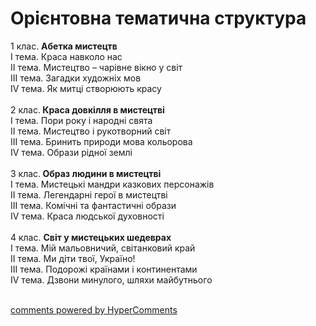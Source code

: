<div id="hypercomments_widget" class="js-hypercomments-widget invisible"></div>

Орієнтовна тематична структура
=============================================

1 клас. <b>Абетка мистецтв</b><br>
	I тема. Краса навколо нас<br>
	II тема. Мистецтво – чарівне вікно у світ<br>
	III тема. Загадки художніх мов<br>
	IV тема. Як митці створюють красу<br>
<br>
2 клас.<b> Краса довкілля в мистецтві</b><br>
	I тема. Пори року і народні свята<br>
	II тема. Мистецтво і рукотворний світ<br>
	III тема. Бринить природи мова кольорова<br>
	IV тема. Образи рідної землі<br>
<br>
3 клас.<b> Образ людини в мистецтві</b><br>
	I тема. Мистецькі мандри казкових персонажів<br>
	II тема. Легендарні герої в мистецтві<br>
	III тема. Комічні та фантастичні образи<br>
	IV тема. Краса людської духовності<br>
<br>
4 клас. <b>Світ у мистецьких шедеврах</b><br>
	I тема. Мій мальовничий, світанковий край<br>
	II тема. Ми діти твої, Україно!<br>
	III тема. Подорожі країнами і континентами<br>
	IV тема. Дзвони минулого, шляхи майбутнього<br>
<br>

<div class="js-hypercomments-container">
<a href="http://hypercomments.com" class="hc-link" title="comments widget">comments powered by HyperComments</a>
</div>